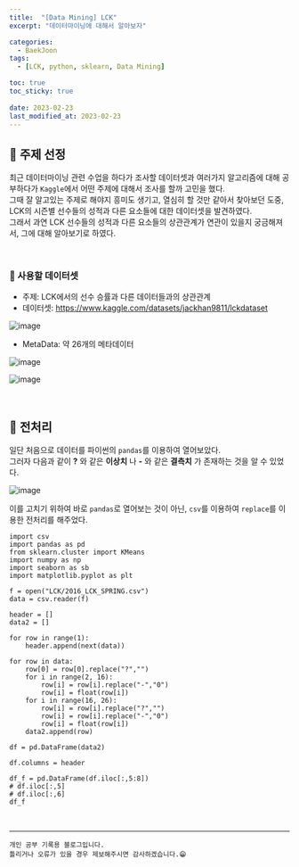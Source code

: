 ```yaml
---
title:  "[Data Mining] LCK"
excerpt: "데이터마이닝에 대해서 알아보자"

categories:
  - BaekJoon
tags:
  - [LCK, python, sklearn, Data Mining]

toc: true
toc_sticky: true
 
date: 2023-02-23
last_modified_at: 2023-02-23
---
```


## 📘 주제 선정

최근 데이터마이닝 관련 수업을 하다가 조사할 데이터셋과 여러가지 알고리즘에 대해 공부하다가 `Kaggle`에서 어떤 주제에 대해서 조사를 할까 고민을 했다.  
그때 잘 알고있는 주제로 해야지 흥미도 생기고, 열심히 할 것만 같아서 찾아보던 도중, LCK의 시즌별 선수들의 성적과 다른 요소들에 대한 데이터셋을 발견하였다.  
그래서 과연 LCK 선수들의 성적과 다른 요소들의 상관관계가 연관이 있을지 궁금해져서, 그에 대해 알아보기로 하였다.  

<br>

### 📌 사용할 데이터셋

 - 주제: LCK에서의 선수 승률과 다른 데이터들과의 상관관계
 - 데이터셋: <https://www.kaggle.com/datasets/jackhan9811/lckdataset>

![image](https://user-images.githubusercontent.com/37824506/220839957-79e204da-774c-4566-82e9-638013d33bda.png)

 - MetaData: 약 26개의 메타데이터

![image](https://user-images.githubusercontent.com/37824506/220840267-42046398-e41e-433a-9ee4-600feafe734c.png)

![image](https://user-images.githubusercontent.com/37824506/220840327-4d147a46-5ed0-4e02-a125-99a9f62aa19a.png)

<br>

## 📖 전처리  

일단 처음으로 데이터를 파이썬의 `pandas`를 이용하여 열어보았다.  
그러자 다음과 같이 **?** 와 같은 **이상치** 나 **-** 와 같은 **결측치** 가 존재하는 것을 알 수 있었다.  

![image](https://user-images.githubusercontent.com/37824506/220841382-d891ab04-3d81-47e5-bcc2-3b18c42d6bf3.png)

이를 고치기 위하여 바로 `pandas`로 열어보는 것이 아닌, `csv`를 이용하여 `replace`를 이용한 전처리를 해주었다.  

```
import csv
import pandas as pd
from sklearn.cluster import KMeans
import numpy as np
import seaborn as sb
import matplotlib.pyplot as plt

f = open("LCK/2016_LCK_SPRING.csv")
data = csv.reader(f)

header = []
data2 = []

for row in range(1):
    header.append(next(data))

for row in data:
    row[0] = row[0].replace("?","")
    for i in range(2, 16):
        row[i] = row[i].replace("-","0")
        row[i] = float(row[i])
    for i in range(16, 26):
        row[i] = row[i].replace("?","")
        row[i] = row[i].replace("-","0")
        row[i] = float(row[i])
    data2.append(row)

df = pd.DataFrame(data2)

df.columns = header

df_f = pd.DataFrame(df.iloc[:,5:8])
# df.iloc[:,5]
# df.iloc[:,6]
df_f
```


<br>

***
    개인 공부 기록용 블로그입니다.
    틀리거나 오류가 있을 경우 제보해주시면 감사하겠습니다.😁